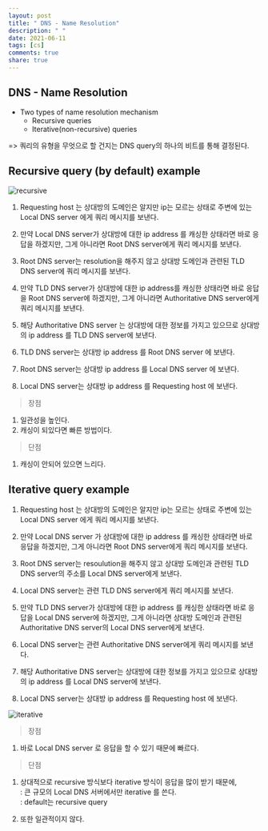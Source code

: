 ```yaml
---
layout: post
title: " DNS - Name Resolution"
description: " "
date: 2021-06-11
tags: [cs]
comments: true
share: true
---
```


## DNS - Name Resolution

* Two types of name resolution mechanism 
  * Recursive queries
  * Iterative(non-recursive) queries

=> 쿼리의 유형을 무엇으로 할 건지는 DNS query의 하나의 비트를 통해 결정된다. 
 
## Recursive query (by default) example

![recursive](https://user-images.githubusercontent.com/38216027/71319900-af945280-24e7-11ea-9536-2ebec154fa27.png)

1. Requesting host 는 상대방의 도메인은 알지만 ip는 모르는 상태로 주변에 있는 Local DNS server 에게 쿼리 메시지를 보낸다. 

2. 만약 Local DNS server가 상대방에 대한 ip address 를 캐싱한 상태라면 바로 응답을 하겠지만, 그게 아니라면 Root DNS server에게 쿼리 메시지를 보낸다. 

3. Root DNS server는 resolution을 해주지 않고 상대방 도메인과 관련된 TLD DNS server에 쿼리 메시지를 보낸다. 

4. 만약 TLD DNS server가 상대방에 대한 ip address를 캐싱한 상태라면 바로 응답을 Root DNS server에 하겠지만, 그게 아니라면 Authoritative DNS server에게 쿼리 메시지를 보낸다.

5. 해당 Authoritative DNS server 는 상대방에 대한 정보를 가지고 있으므로 상대방의 ip address 를 TLD DNS server에 보낸다. 

6. TLD DNS server는 상대방 ip address 를 Root DNS server 에 보낸다. 

7. Root DNS server는 상대방 ip address 를 Local DNS server 에 보낸다. 

8. Local DNS server는 상대방 ip address 를 Requesting host 에 보낸다.

> 장점 

1. 일관성을 높인다. 
2. 캐싱이 되있다면 빠른 방법이다. 

> 단점 

1. 캐싱이 안되어 있으면 느리다. 

## Iterative query example 

1. Requesting host 는 상대방의 도메인은 알지만 ip는 모르는 상태로 주변에 있는 Local DNS server 에게 쿼리 메시지를 보낸다. 

2. 만약 Local DNS server 가 상대방에 대한 ip address 를 캐싱한 상태라면 바로 응답을 하겠지만, 그게 아니라면 Root DNS server에게 쿼리 메시지를 보낸다. 

3. Root DNS server는 resoulution을 해주지 않고 상대방 도메인과 관련된 TLD DNS server의 주소를 Local DNS server에게 보낸다. 

4. Local DNS server는 관련 TLD DNS server에게 쿼리 메시지를 보낸다.  

5. 만약 TLD DNS server가 상대방에 대한 ip address 를 캐싱한 상태라면 바로 응답을 Local DNS server에 하겠지만, 그게 아니라면 상대방 도메인과 관련된 Authoritative DNS server의 Local DNS server에게 보낸다.

6. Local DNS server는 관련 Authoritative DNS server에게 쿼리 메시지를 보낸다.  

7. 해당 Authoritative DNS server는 상대방에 대한 정보를 가지고 있으므로 상대방의 ip address 를 Local DNS server에 보낸다. 

8. Local DNS server는 상대방 ip address 를 Requesting host 에 보낸다.

![iterative](https://user-images.githubusercontent.com/38216027/71319932-f2eec100-24e7-11ea-960e-04e3758da385.png)

> 장점 

1. 바로 Local DNS server 로 응답을 할 수 있기 때문에 빠르다. 

> 단점 

1. 상대적으로 recursive 방식보다 iterative 방식이 응답을 많이 받기 때문에,
<br>: 큰 규모의 Local DNS 서버에서만 iterative 를 쓴다. 
<br>: default는 recursive query

2. 또한 일관적이지 않다.  